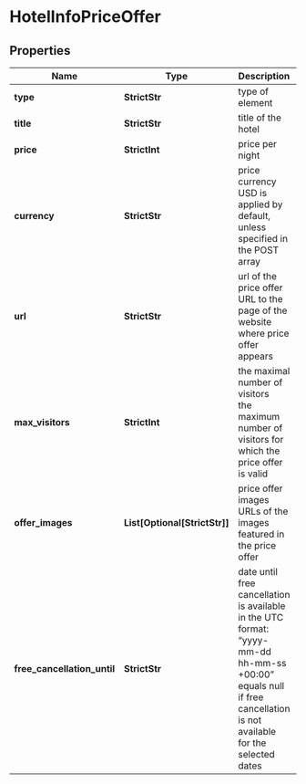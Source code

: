 # HotelInfoPriceOffer


## Properties

| Name | Type | Description | Notes |
|------------ | ------------- | ------------- | -------------|
**type** | **StrictStr** | type of element |[optional]|
**title** | **StrictStr** | title of the hotel |[optional]|
**price** | **StrictInt** | price per night |[optional]|
**currency** | **StrictStr** | price currency<br>USD is applied by default, unless specified in the POST array |[optional]|
**url** | **StrictStr** | url of the price offer<br>URL to the page of the website where price offer appears |[optional]|
**max_visitors** | **StrictInt** | the maximal number of visitors<br>the maximum number of visitors for which the price offer is valid |[optional]|
**offer_images** | **List[Optional[StrictStr]]** | price offer images<br>URLs of the images featured in the price offer |[optional]|
**free_cancellation_until** | **StrictStr** | date until free cancellation is available<br>in the UTC format: “yyyy-mm-dd hh-mm-ss +00:00”<br>equals null if free cancellation is not available for the selected dates |[optional]|